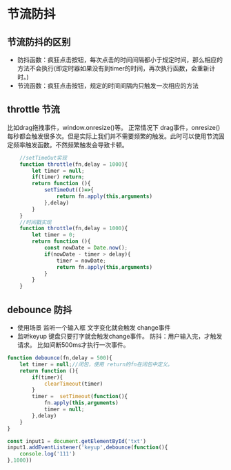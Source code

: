 # 节流防抖

## 节流防抖的区别

- 防抖函数：疯狂点击按钮，每次点击的时间间隔都小于规定时间，那么相应的方法不会执行(即定时器如果没有到timer的时间，再次执行函数，会重新计时。)
- 节流函数：疯狂点击按钮，规定的时间间隔内只触发一次相应的方法

## throttle 节流

比如drag拖拽事件，window.onresize()等。
正常情况下 drag事件，onresize() 每秒都会触发很多次。但是实际上我们并不需要频繁的触发。此时可以使用节流固定频率触发函数。不然频繁触发会导致卡顿。

```js
    //setTimeOut实现
    function throttle(fn,delay = 1000){
        let timer = null;
        if(timer) return;
        return function (){
            setTimeOut(()=>{
                return fn.apply(this,arguments)
            },delay)
        }
    }
    //时间戳实现
    function throttle(fn,delay = 1000){
        let timer = 0;
        return function (){
            const nowDate = Date.now();
            if(nowDate - timer > delay){
                timer = nowDate;
                return fn.apply(this,arguments)
            }
        }
    }
```
## debounce 防抖

- 使用场景 监听一个输入框 文字变化就会触发 change事件
- 监听keyup 键盘只要打字就会触发change事件。
防抖：用户输入完，才触发请求。 比如间断500ms才执行一次事件。

```javascript
function debounce(fn,delay = 500){
    let timer = null;//闭包，使用 return的fn在闭包中定义。
    return function (){
        if(timer){
            clearTimeout(timer)
        }
        timer =  setTimeout(function(){
            fn.apply(this,arguments)
            timer = null;
        },delay)
    }
}

const input1 = document.getElementById('txt') 
input1.addEventListener('keyup',debounce(function(){
    console.log('111')
},1000))


```


